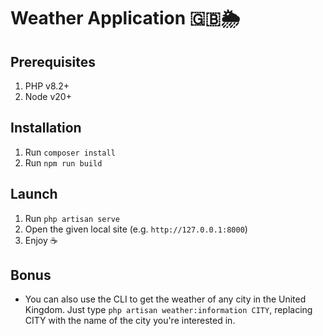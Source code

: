 # Weather Application 🇬🇧🌦️

## Prerequisites
1. PHP v8.2+
2. Node v20+

## Installation
1. Run `composer install`
2. Run `npm run build`

## Launch
1. Run `php artisan serve`
2. Open the given local site (e.g. `http://127.0.0.1:8000`)
3. Enjoy ☕️

## Bonus
- You can also use the CLI to get the weather of any city in the United Kingdom. Just type 
`php artisan weather:information CITY`, replacing CITY with the name of the city you're interested in. 